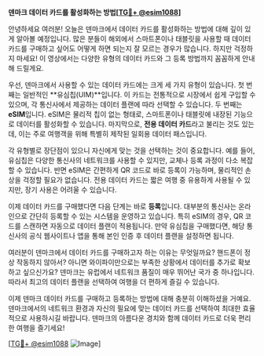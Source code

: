 **덴마크 데이터 카드를 활성화하는 방법[[TG💪+ @esim1088](https://t.me/s/esim1088)]**

안녕하세요 여러분! 오늘은 덴마크에서 데이터 카드를 활성화하는 방법에 대해 깊이 있게 알아볼 예정입니다. 많은 분들이 해외에서 스마트폰이나 태블릿을 사용할 때 데이터 카드를 구매하고 싶어도 어떻게 하면 되는지 잘 모르는 경우가 많습니다. 하지만 걱정하지 마세요! 이 영상에서는 다양한 유형의 데이터 카드와 그 등록 방법까지 꼼꼼하게 안내해 드릴게요.

우선, 덴마크에서 사용할 수 있는 데이터 카드에는 크게 세 가지 유형이 있습니다. 첫 번째는 일반적인 **유심칩(UIM)**입니다. 이 카드는 전통적으로 시장에서 쉽게 구입할 수 있으며, 각 통신사에서 제공하는 데이터 플랜에 따라 선택할 수 있습니다. 두 번째는 **eSIM**입니다. eSIM은 물리적 칩이 없는 형태로, 스마트폰이나 태블릿에 내장된 기능으로 데이터를 활성화할 수 있습니다. 마지막으로, **전용 데이터 카드**라고 불리는 것도 있는데, 이는 주로 여행객을 위해 특별히 제작된 일회용 데이터 패스입니다.

각 유형별로 장단점이 있으니 자신에게 맞는 것을 선택하는 것이 중요합니다. 예를 들어, 유심칩은 다양한 통신사의 네트워크를 사용할 수 있지만, 교체나 등록 과정이 다소 복잡할 수 있습니다. 반면 eSIM은 간편하게 QR 코드로 바로 등록이 가능하며, 물리적인 손상을 걱정할 필요가 없습니다. 전용 데이터 카드는 짧은 여행 중 유용하게 사용될 수 있지만, 장기 사용은 어려울 수 있습니다.

이제 데이터 카드를 구매했다면 다음 단계는 바로 **등록**입니다. 대부분의 통신사는 온라인으로 간단히 등록할 수 있는 시스템을 운영하고 있습니다. 특히 eSIM의 경우, QR 코드를 스캔하면 자동으로 데이터 플랜이 적용됩니다. 만약 유심칩을 구매했다면, 해당 통신사의 공식 웹사이트나 앱을 통해 본인 인증 후 데이터 플랜을 설정하면 됩니다.

여러분이 덴마크에서 데이터 카드를 구매하고자 하는 이유는 무엇일까요? 핸드폰이 정상 작동하지 않아서? 아니면 와이파이만으로는 부족한 상황에서 데이터를 추가로 확보하고 싶으신가요? 덴마크는 유럽에서 네트워크 품질이 매우 뛰어난 국가 중 하나입니다. 따라서 최고의 데이터 플랜을 선택하여 여행을 더 편하게 즐길 수 있습니다.

이제 덴마크 데이터 카드를 구매하고 등록하는 방법에 대해 충분히 이해하셨을 거예요. 덴마크에서의 네트워크 환경과 자신의 필요에 맞는 데이터 카드를 선택하여 최대한 효율적으로 사용하시길 바랍니다. 덴마크의 아름다운 경치와 함께 데이터 카드로 더욱 편리한 여행을 즐기세요!

[[TG💪+ @esim1088](https://t.me/s/esim1088) ![Image](https://i.postimg.cc/Y0z9fWf4/image.png)]